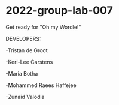 # 2022-group-lab-007

Get ready for "Oh my Wordle!"

DEVELOPERS: 

-Tristan de Groot
            
-Keri-Lee Carstens
            
-Maria Botha
            
-Mohammed Raees Haffejee
            
-Zunaid Valodia
